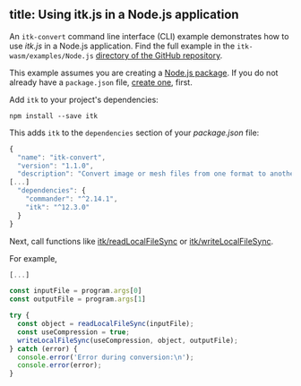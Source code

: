 title: Using itk.js in a Node.js application
---

An `itk-convert` command line interface (CLI) example demonstrates how to use *itk.js* in a Node.js application. Find the full example in the `itk-wasm/examples/Node.js` [directory of the GitHub repository](https://github.com/InsightSoftwareConsortium/itk-wasm/tree/master/examples/Node.js).

This example assumes you are creating a [Node.js package](https://docs.npmjs.com/getting-started/what-is-npm). If you do not already have a `package.json` file, [create one](https://docs.npmjs.com/getting-started/using-a-package.json), first.

Add `itk` to your project's dependencies:

```
npm install --save itk
```

This adds `itk` to the `dependencies` section of your *package.json* file:

```js
{
  "name": "itk-convert",
  "version": "1.1.0",
  "description": "Convert image or mesh files from one format to another.",
[...]
  "dependencies": {
    "commander": "^2.14.1",
    "itk": "^12.3.0"
  }
}
```

Next, call functions like [itk/readLocalFileSync](../api/node_io.html) or [itk/writeLocalFileSync](../api/node_io.html).

For example,

```js
[...]

const inputFile = program.args[0]
const outputFile = program.args[1]

try {
  const object = readLocalFileSync(inputFile);
  const useCompression = true;
  writeLocalFileSync(useCompression, object, outputFile);
} catch (error) {
  console.error('Error during conversion:\n');
  console.error(error);
}
```
